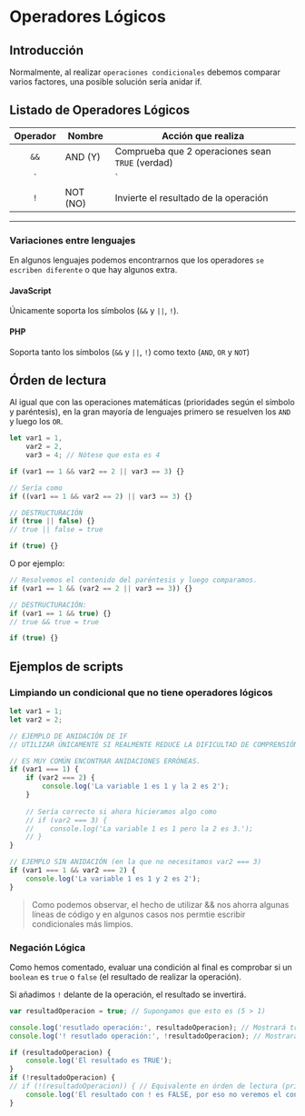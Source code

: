 # Operadores Lógicos

## Introducción

Normalmente, al realizar `operaciones condicionales` debemos comparar varios factores, una posible solución sería anidar if.

## Listado de Operadores Lógicos

| Operador | Nombre   | Acción que realiza                               |
|:--------:|----------|--------------------------------------------------|
| `&&`     | AND (Y)  | Comprueba que 2 operaciones sean `TRUE` (verdad) |
| `||`     | OR (O)   | CUALQUIERA de 2 operaciones sean `TRUE` (verdad) |
| `!`      | NOT (NO) | Invierte el resultado de la operación            |
--------------------------------------------------------------------------

### Variaciones entre lenguajes

En algunos lenguajes podemos encontrarnos que los operadores `se escriben diferente` o que hay algunos extra.

#### JavaScript

Únicamente soporta los símbolos (`&&` y `||`, `!`).

#### PHP

Soporta tanto los símbolos  (`&&` y `||`, `!`) como texto (`AND`, `OR` y `NOT`)


## Órden de lectura

Al igual que con las operaciones matemáticas (prioridades según el símbolo y paréntesis), en la gran mayoría de lenguajes primero se resuelven los `AND` y luego los `OR`.

```js
let var1 = 1,
    var2 = 2,
    var3 = 4; // Nótese que esta es 4

if (var1 == 1 && var2 == 2 || var3 == 3) {}

// Sería como
if ((var1 == 1 && var2 == 2) || var3 == 3) {}

// DESTRUCTURACIÓN
if (true || false) {}
// true || false = true

if (true) {}
```

O por ejemplo:

```js
// Resolvemos el contenido del paréntesis y luego comparamos.
if (var1 == 1 && (var2 == 2 || var3 == 3)) {}

// DESTRUCTURACIÓN:
if (var1 == 1 && true) {}
// true && true = true

if (true) {}
```


## Ejemplos de scripts

### Limpiando un condicional que no tiene operadores lógicos

```js
let var1 = 1;
let var2 = 2;

// EJEMPLO DE ANIDACIÓN DE IF
// UTILIZAR ÚNICAMENTE SI REALMENTE REDUCE LA DIFICULTAD DE COMPRENSIÓN Y CÓDIGO

// ES MUY COMÚN ENCONTRAR ANIDACIONES ERRÓNEAS.
if (var1 === 1) {
    if (var2 === 2) {
        console.log('La variable 1 es 1 y la 2 es 2');
    }
    
    // Sería correcto si ahora hicieramos algo como
    // if (var2 === 3) {
    //    console.log('La variable 1 es 1 pero la 2 es 3.');
    // }
}

// EJEMPLO SIN ANIDACIÓN (en la que no necesitamos var2 === 3)
if (var1 === 1 && var2 === 2) {
    console.log('La variable 1 es 1 y 2 es 2');
}
``` 

> Como podemos observar, el hecho de utilizar && nos ahorra algunas líneas de código y en algunos casos nos permtie escribir condicionales más limpios.


### Negación Lógica

Como hemos comentado, evaluar una condición al final es comprobar si un `boolean` es `true` o `false` (el resultado de realizar la operación).

Si añadimos `!` delante de la operación, el resultado se invertirá.

```js
var resultadOperacion = true; // Supongamos que esto es (5 > 1)

console.log('resutlado operación:', resultadoOperacion); // Mostrará true
console.log('! resutlado operación:', !resultadoOperacion); // Mostrará lo contrario de true (false)

if (resultadoOperacion) {
    console.log('El resultado es TRUE');
}
if (!resultadoOperacion) {
// if (!(resultadoOperacion)) { // Equivalente en órden de lectura (prioridad)
    console.log('El resultado con ! es FALSE, por eso no veremos el contenido');
}
```

